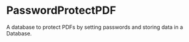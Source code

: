 # PasswordProtectPDF
A database to protect PDFs by setting passwords and storing data in a Database.
